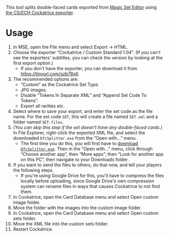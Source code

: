 This tool splits double-faced cards exported from [Magic Set Editor](https://magicseteditor.boards.net/) using [the CS/ECH Cockatrice exporter](https://tinyurl.com/szb78x6).

# Usage

1. In MSE, open the File menu and select Export → HTML.
2. Choose the exporter “Cockatrice / Custom Standard 1.04”. (If you can't see the exporters' subtitles, you can check the version by looking at the first export option.)
    * If you don't have the exporter, you can download it from <https://tinyurl.com/szb78x6>.
3. The recommended options are:
    * “Custom” as the Cockatrice Set Type.
    * JPG images.
    * Disable “Tokens In Separate XML” and “Append Set Code To Tokens”.
    * Export all rarities etc.
4. Select where to save your export, and enter the set code as the file name. For the set code `SET`, this will create a file named `SET.xml` and a folder named `SET-files`.
5. *(You can skip this step if the set doesn't have any double-faced cards.)* In File Explorer, right-click the exported XML file, and select the downloaded `DfcSplitter.exe` from the “Open with…” menu.
    * The first time you do this, you will first have to [download `DfcSplitter.exe`](https://github.com/fenhl/dfc-splitter/releases/latest/download/DfcSplitter.exe). Then in the “Open with…” menu, click through “Choose another app”, then “More apps”, then “Look for another app on this PC”, then navigate to your Downloads folder.
6. If you want to send the files to others, do that now, and tell your players the following steps.
    * If you're using Google Drive for this, you'll have to compress the files locally before uploading, since Google Drive's own compression system can rename files in ways that causes Cockatrice to not find them.
7. In Cockatrice, open the Card Database menu and select Open custom image folder.
8. Move the folder with the images into the custom image folder.
9. In Cockatrice, open the Card Database menu and select Open custom sets folder.
10. Move the XML file into the custom sets folder.
11. Restart Cockatrice.

